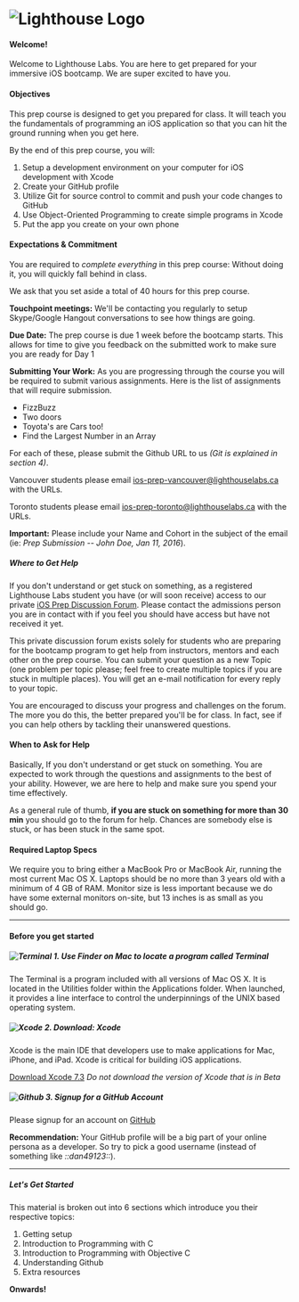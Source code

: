 # ![Lighthouse Logo](/images/lhl-logo.png)

#### Welcome!

Welcome to Lighthouse Labs. You are here to get prepared for your immersive iOS bootcamp. We are super excited to have you.

#### Objectives
This prep course is designed to get you prepared for class. It will teach you the fundamentals of programming an iOS application so that you can hit the ground running when you get here.

By the end of this prep course, you will:

  1. Setup a development environment on your computer for iOS development with Xcode
  2. Create your GitHub profile
  3. Utilize Git for source control to commit and push your code changes to GitHub
  4. Use Object-Oriented Programming to create simple programs in Xcode
  5. Put the app you create on your own phone

#### Expectations & Commitment

You are required to *complete everything* in this prep course: Without doing it, you will quickly fall behind in class.

We ask that you set aside a total of 40 hours for this prep course.

**Touchpoint meetings:**
We'll be contacting you regularly to setup Skype/Google Hangout conversations to see how things are going.

**Due Date:**
The prep course is due 1 week before the bootcamp starts. This allows for time to give you feedback on the submitted work to make sure you are ready for Day 1

**Submitting Your Work:**
As you are progressing through the course you will be required to submit various assignments. Here is the list of assignments that will require submission.

  - FizzBuzz
  - Two doors
  - Toyota's are Cars too!
  - Find the Largest Number in an Array

For each of these, please submit the Github URL to us *(Git is explained in section 4)*.

Vancouver students please email <ios-prep-vancouver@lighthouselabs.ca> with the URLs. 

Toronto students please email <ios-prep-toronto@lighthouselabs.ca> with the URLs. 

**Important:** Please include your Name and Cohort in the subject of the email (ie: _Prep Submission -- John Doe, Jan 11, 2016_).


##### Where to Get Help
If you don't understand or get stuck on something, as a registered Lighthouse Labs student you have (or will soon receive) access to our private [iOS Prep Discussion Forum](http://ios-prep.lighthouselabs.ca/login). Please contact the admissions person you are in contact with if you feel you should have access but have not received it yet.

This private discussion forum exists solely for students who are preparing for the bootcamp program to get help from instructors, mentors and each other on the prep course. You can submit your question as a new Topic (one problem per topic please; feel free to create multiple topics if you are stuck in multiple places). You will get an e-mail notification for every reply to your topic.

You are encouraged to discuss your progress and challenges on the forum. The more you do this, the better prepared you'll be for class. In fact, see if you can help others by tackling their unanswered questions.


#### When to Ask for Help
Basically, If you don't understand or get stuck on something. You are expected to work through the questions and assignments to the best of your ability. However, we are here to help and make sure you spend your time effectively.

As a general rule of thumb, **if you are stuck on something for more than 30 min** you should go to the forum for help. Chances are somebody else is stuck, or has been stuck in the same spot.

#### Required Laptop Specs
We require you to bring either a MacBook Pro or MacBook Air, running the most current Mac OS X. Laptops should be no more than 3 years old with a minimum of 4 GB of RAM. Monitor size is less important because we do have some external monitors on-site, but 13 inches is as small as you should go.

----

#### Before you get started

##### ![Terminal](/images/terminal.png) 1. Use Finder on Mac to locate a program called Terminal
The Terminal is a program included with all versions of Mac OS X. It is located in the Utilities folder within the Applications folder. When launched, it provides a line interface to control the underpinnings of the UNIX based operating system.

##### ![Xcode](/images/xcode.png) 2. Download: Xcode
Xcode is the main IDE that developers use to make applications for Mac, iPhone, and iPad. Xcode is critical for building iOS applications.

[Download Xcode 7.3](https://developer.apple.com/xcode/download/) *Do not download the version of Xcode that is in Beta*


##### ![Github](/images/github.png) 3. Signup for a GitHub Account

Please signup for an account on [GitHub](http://github.com)

**Recommendation:** Your GitHub profile will be a big part of your online persona as a developer. So try to pick a good username (instead of something like *::dan49123::*).

----

##### Let's Get Started
This material is broken out into 6 sections which introduce you their respective topics:

  1. Getting setup
  2. Introduction to Programming with C
  3. Introduction to Programming with Objective C
  5. Understanding Github
  6. Extra resources


**Onwards!**
